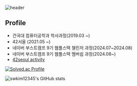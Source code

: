 ![header](https://capsule-render.vercel.app/api?type=waving&height=300&color=gradient&text=SUNGHWKI%20Profile&reversal=true)

## Profile

- 건국대 컴퓨터공학과 학사과정(2019.03 ~)
- 42서울 (2021.05 ~)
- 네이버 부스트캠프 9기 웹풀스택 챌린저 과정(2024.07~2024.08)
- 네이버 부스트캠프 9기 웹풀스택 멤버쉽 과정(2024.08~)
- [42seoul activity](https://github.com/42seoul-sunghwki)


[![Solved.ac Profile](http://mazassumnida.wtf/api/generate_badge?boj=swkim12345)](https://solved.ac/swkim12345)

![swkim12345's GitHub stats](https://github-readme-stats.vercel.app/api?username=swkim12345&show=reviews,discussions_started,discussions_answered,prs_merged,prs_merged_percentage)

